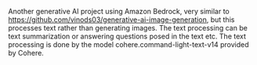 Another generative AI project using Amazon Bedrock, very similar to https://github.com/vinods03/generative-ai-image-generation, but this processes text rather than generating images.
The text processing can be text summarization or answering questions posed in the text etc.
The text processing is done by the model cohere.command-light-text-v14 provided by Cohere.
